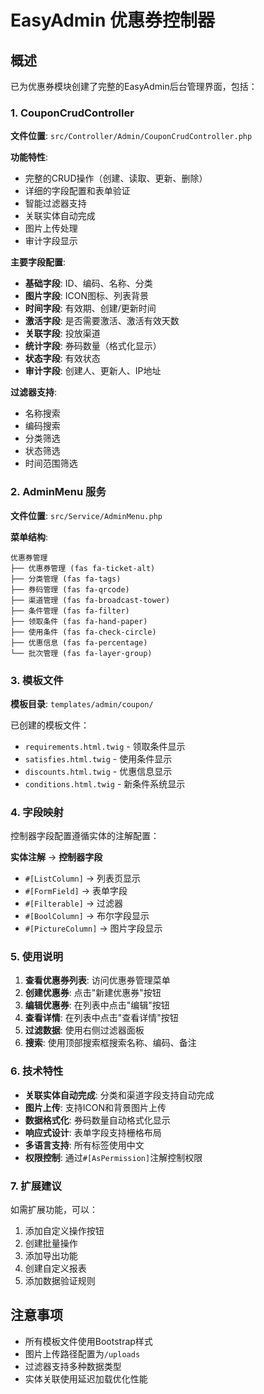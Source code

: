 # EasyAdmin 优惠券控制器

## 概述

已为优惠券模块创建了完整的EasyAdmin后台管理界面，包括：

### 1. CouponCrudController

**文件位置**: `src/Controller/Admin/CouponCrudController.php`

**功能特性**:
- 完整的CRUD操作（创建、读取、更新、删除）
- 详细的字段配置和表单验证
- 智能过滤器支持
- 关联实体自动完成
- 图片上传处理
- 审计字段显示

**主要字段配置**:
- **基础字段**: ID、编码、名称、分类
- **图片字段**: ICON图标、列表背景
- **时间字段**: 有效期、创建/更新时间
- **激活字段**: 是否需要激活、激活有效天数
- **关联字段**: 投放渠道
- **统计字段**: 券码数量（格式化显示）
- **状态字段**: 有效状态
- **审计字段**: 创建人、更新人、IP地址

**过滤器支持**:
- 名称搜索
- 编码搜索
- 分类筛选
- 状态筛选
- 时间范围筛选

### 2. AdminMenu 服务

**文件位置**: `src/Service/AdminMenu.php`

**菜单结构**:
```
优惠券管理
├── 优惠券管理 (fas fa-ticket-alt)
├── 分类管理 (fas fa-tags)
├── 券码管理 (fas fa-qrcode)
├── 渠道管理 (fas fa-broadcast-tower)
├── 条件管理 (fas fa-filter)
├── 领取条件 (fas fa-hand-paper)
├── 使用条件 (fas fa-check-circle)
├── 优惠信息 (fas fa-percentage)
└── 批次管理 (fas fa-layer-group)
```

### 3. 模板文件

**模板目录**: `templates/admin/coupon/`

已创建的模板文件：
- `requirements.html.twig` - 领取条件显示
- `satisfies.html.twig` - 使用条件显示
- `discounts.html.twig` - 优惠信息显示
- `conditions.html.twig` - 新条件系统显示

### 4. 字段映射

控制器字段配置遵循实体的注解配置：

**实体注解** → **控制器字段**
- `#[ListColumn]` → 列表页显示
- `#[FormField]` → 表单字段
- `#[Filterable]` → 过滤器
- `#[BoolColumn]` → 布尔字段显示
- `#[PictureColumn]` → 图片字段显示

### 5. 使用说明

1. **查看优惠券列表**: 访问优惠券管理菜单
2. **创建优惠券**: 点击"新建优惠券"按钮
3. **编辑优惠券**: 在列表中点击"编辑"按钮
4. **查看详情**: 在列表中点击"查看详情"按钮
5. **过滤数据**: 使用右侧过滤器面板
6. **搜索**: 使用顶部搜索框搜索名称、编码、备注

### 6. 技术特性

- **关联实体自动完成**: 分类和渠道字段支持自动完成
- **图片上传**: 支持ICON和背景图片上传
- **数据格式化**: 券码数量自动格式化显示
- **响应式设计**: 表单字段支持栅格布局
- **多语言支持**: 所有标签使用中文
- **权限控制**: 通过`#[AsPermission]`注解控制权限

### 7. 扩展建议

如需扩展功能，可以：
1. 添加自定义操作按钮
2. 创建批量操作
3. 添加导出功能
4. 创建自定义报表
5. 添加数据验证规则

## 注意事项

- 所有模板文件使用Bootstrap样式
- 图片上传路径配置为`/uploads`
- 过滤器支持多种数据类型
- 实体关联使用延迟加载优化性能 